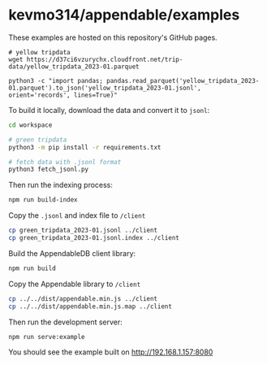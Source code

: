 # kevmo314/appendable/examples

These examples are hosted on this repository's GitHub pages.


```
# yellow tripdata
wget https://d37ci6vzurychx.cloudfront.net/trip-data/yellow_tripdata_2023-01.parquet

python3 -c "import pandas; pandas.read_parquet('yellow_tripdata_2023-01.parquet').to_json('yellow_tripdata_2023-01.jsonl', orient='records', lines=True)"
```

To build it locally, download the data and convert it to `jsonl`:

```sh
cd workspace 

# green tripdata
python3 -m pip install -r requirements.txt

# fetch data with .jsonl format
python3 fetch_jsonl.py
```

Then run the indexing process:

```sh
npm run build-index
```

Copy the `.jsonl` and index file to `/client`

```sh
cp green_tripdata_2023-01.jsonl ../client
cp green_tripdata_2023-01.jsonl.index ../client
```

Build the AppendableDB client library:

```sh
npm run build
```

Copy the Appendable library to `/client`

```sh
cp ../../dist/appendable.min.js ../client
cp ../../dist/appendable.min.js.map ../client
```


Then run the development server:

```sh
npm run serve:example
```


You should see the example built on http://192.168.1.157:8080
